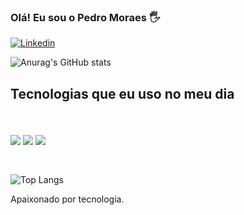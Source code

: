 ### Olá! Eu sou o Pedro Moraes 🖐️


[![Linkedin](https://img.shields.io/badge/LinkedIn-0077B5?style=for-the-badge&logo=linkedin&logoColor=white)](https://www.linkedin.com/in/pedro-moraes-6bb928224/)


![Anurag's GitHub stats](https://github-readme-stats.vercel.app/api?username=DevPedroMoraes&show_icons=true&theme=radical)

## Tecnologias que eu uso no meu dia

<div style="display: inline_block"><br></br>
  <img align="center" alt"html5" src="https://img.shields.io/badge/HTML5-E34F26?style=for-the-badge&logo=html5&logoColor=white"/>
  <img align="center" alt"css" src="https://img.shields.io/badge/CSS3-1572B6?style=for-the-badge&logo=css3&logoColor=white" />
  <img align="center" alt"javascript" src="https://img.shields.io/badge/JavaScript-323330?style=for-the-badge&logo=javascript&logoColor=F7DF1E" />
 
</div><br/>


##
![Top Langs](https://github-readme-stats.vercel.app/api/top-langs/?username=DevPedroMoraes&layout=compact)



Apaixonado por tecnologia.
